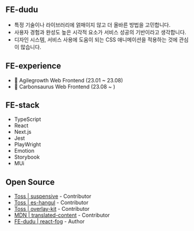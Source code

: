 ## FE-dudu
- 특정 기술이나 라이브러리에 얽매이지 않고 더 올바른 방법을 고민합니다.
- 사용자 경험과 완성도 높은 시각적 요소가 서비스 성공의 기반이라고 생각합니다.
- 디자인 시스템, 서비스 사용에 도움이 되는 CSS 애니메이션을 적용하는 것에 관심이 많습니다.


## FE-experience
- 🐥 Agilegrowth Web Frontend (23.01 ~ 23.08)
- 🦖 Carbonsaurus Web Frontend (23.08 ~ )

  
## FE-stack
- TypeScript
- React
- Next.js
- Jest
- PlayWright
- Emotion
- Storybook
- MUi

## Open Source
- [Toss | suspensive]([https://github.com/toss/suspensive](https://github.com/toss/suspensive/pulls?q=is%3Apr+author%3Afe-dudu)) - Contributor
- [Toss | es-hangul]([https://github.com/toss/es-hangul](https://github.com/toss/es-hangul/pulls?q=is%3Apr+author%3Afe-dudu)) - Contributor
- [Toss | overlay-kit]([https://github.com/toss/overlay-kit](https://github.com/toss/overlay-kit/pulls?q=is%3Apr+author%3Afe-dudu)) - Contributor
- [MDN | translated-content]([https://github.com/mdn/translated-content](https://github.com/mdn/translated-content/pulls?q=is%3Apr+is%3Aclosed+author%3Afe-dudu)) - Contributor
- [FE-dudu | react-fog]([https://github.com/FE-dudu/react-fog](https://www.npmjs.com/package/react-fog)) - Author

